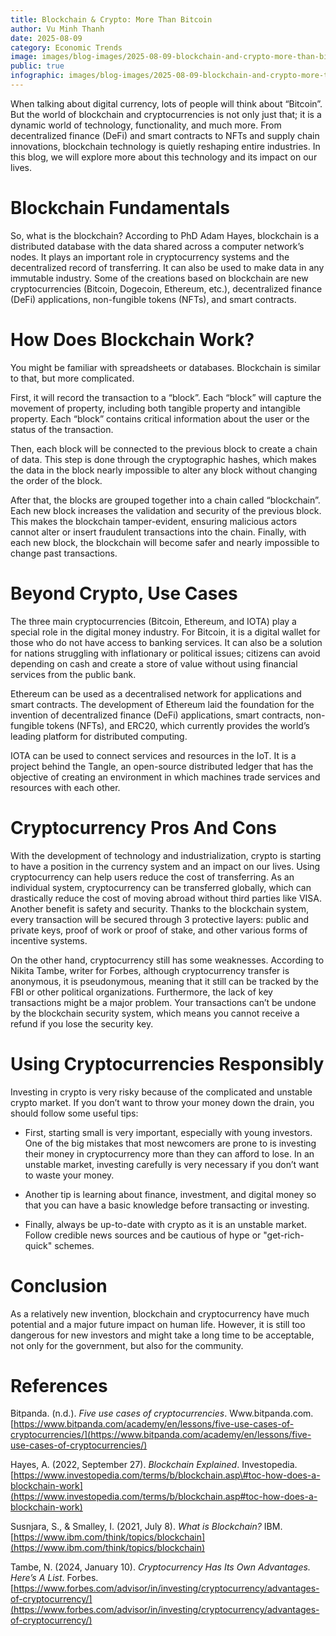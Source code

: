 ```yaml
---
title: Blockchain & Crypto: More Than Bitcoin 
author: Vu Minh Thanh
date: 2025-08-09
category: Economic Trends
image: images/blog-images/2025-08-09-blockchain-and-crypto-more-than-bitcoin/post-image.png
public: true
infographic: images/blog-images/2025-08-09-blockchain-and-crypto-more-than-bitcoin/infographic.png
---
```


When talking about digital currency, lots of people will think about “Bitcoin”. But the world of blockchain and cryptocurrencies is not only just that; it is a dynamic world of technology, functionality, and much more. From decentralized finance (DeFi) and smart contracts to NFTs and supply chain innovations, blockchain technology is quietly reshaping entire industries. In this blog, we will explore more about this technology and its impact on our lives. 

# Blockchain Fundamentals 

So, what is the blockchain? According to PhD Adam Hayes, blockchain is a distributed database with the data shared across a computer network’s nodes. It plays an important role in cryptocurrency systems and the decentralized record of transferring. It can also be used to make data in any immutable industry. Some of the creations based on blockchain are new cryptocurrencies (Bitcoin, Dogecoin, Ethereum, etc.), decentralized finance (DeFi) applications, non-fungible tokens (NFTs), and smart contracts. 

# How Does Blockchain Work? 

You might be familiar with spreadsheets or databases. Blockchain is similar to that, but more complicated.

First, it will record the transaction to a “block”. Each “block” will capture the movement of property, including both tangible property and intangible property. Each “block” contains critical information about the user or the status of the transaction.

Then, each block will be connected to the previous block to create a chain of data. This step is done through the cryptographic hashes, which makes the data in the block nearly impossible to alter any block without changing the order of the block.

After that, the blocks are grouped together into a chain called “blockchain”. Each new block increases the validation and security of the previous block. This makes the blockchain tamper-evident, ensuring malicious actors cannot alter or insert fraudulent transactions into the chain. Finally, with each new block, the blockchain will become safer and nearly impossible to change past transactions. 

# Beyond Crypto, Use Cases 

The three main cryptocurrencies (Bitcoin, Ethereum, and IOTA) play a special role in the digital money industry. For Bitcoin, it is a digital wallet for those who do not have access to banking services. It can also be a solution for nations struggling with inflationary or political issues; citizens can avoid depending on cash and create a store of value without using financial services from the public bank.

Ethereum can be used as a decentralised network for applications and smart contracts. The development of Ethereum laid the foundation for the invention of decentralized finance (DeFi) applications, smart contracts, non-fungible tokens (NFTs), and ERC20, which currently provides the world’s leading platform for distributed computing. 

IOTA can be used to connect services and resources in the IoT. It is a project behind the Tangle, an open-source distributed ledger that has the objective of creating an environment in which machines trade services and resources with each other.  

# Cryptocurrency Pros And Cons 

With the development of technology and industrialization, crypto is starting to have a position in the currency system and an impact on our lives. Using cryptocurrency can help users reduce the cost of transferring. As an individual system, cryptocurrency can be transferred globally, which can drastically reduce the cost of moving abroad without third parties like VISA. Another benefit is safety and security. Thanks to the blockchain system, every transaction will be secured through 3 protective layers: public and private keys, proof of work or proof of stake, and other various forms of incentive systems.

On the other hand, cryptocurrency still has some weaknesses. According to Nikita Tambe, writer for Forbes, although cryptocurrency transfer is anonymous, it is pseudonymous, meaning that it still can be tracked by the FBI or other political organizations. Furthermore, the lack of key transactions might be a major problem. Your transactions can’t be undone by the blockchain security system, which means you cannot receive a refund if you lose the security key. 

# Using Cryptocurrencies Responsibly

Investing in crypto is very risky because of the complicated and unstable crypto market. If you don’t want to throw your money down the drain, you should follow some useful tips:

* First, starting small is very important, especially with young investors. One of the big mistakes that most newcomers are prone to is investing their money in cryptocurrency more than they can afford to lose. In an unstable market, investing carefully is very necessary if you don’t want to waste your money.

* Another tip is learning about finance, investment, and digital money so that you can have a basic knowledge before transacting or investing.

* Finally, always be up-to-date with crypto as it is an unstable market. Follow credible news sources and be cautious of hype or "get-rich-quick" schemes. 

# Conclusion 

As a relatively new invention, blockchain and cryptocurrency have much potential and a major future impact on human life. However, it is still too dangerous for new investors and might take a long time to be acceptable, not only for the government, but also for the community. 

# References

Bitpanda. (n.d.). *Five use cases of cryptocurrencies*. Www.bitpanda.com. [https://www.bitpanda.com/academy/en/lessons/five-use-cases-of-cryptocurrencies/](https://www.bitpanda.com/academy/en/lessons/five-use-cases-of-cryptocurrencies/) 

Hayes, A. (2022, September 27). *Blockchain Explained*. Investopedia. [https://www.investopedia.com/terms/b/blockchain.asp\#toc-how-does-a-blockchain-work](https://www.investopedia.com/terms/b/blockchain.asp#toc-how-does-a-blockchain-work)  

Susnjara, S., & Smalley, I. (2021, July 8). *What is Blockchain?* IBM. [https://www.ibm.com/think/topics/blockchain](https://www.ibm.com/think/topics/blockchain)  

Tambe, N. (2024, January 10). *Cryptocurrency Has Its Own Advantages. Here’s A List*. Forbes. [https://www.forbes.com/advisor/in/investing/cryptocurrency/advantages-of-cryptocurrency/](https://www.forbes.com/advisor/in/investing/cryptocurrency/advantages-of-cryptocurrency/)
